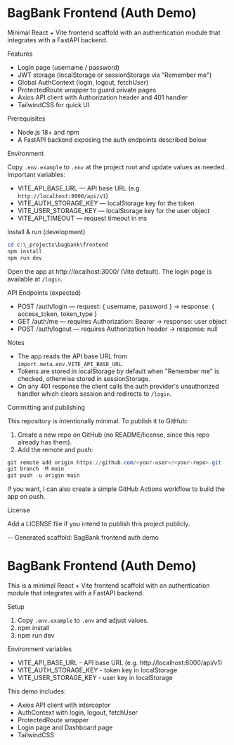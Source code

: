 # BagBank Frontend (Auth Demo)

Minimal React + Vite frontend scaffold with an authentication module that integrates with a FastAPI backend.

Features

- Login page (username / password)
- JWT storage (localStorage or sessionStorage via "Remember me")
- Global AuthContext (login, logout, fetchUser)
- ProtectedRoute wrapper to guard private pages
- Axios API client with Authorization header and 401 handler
- TailwindCSS for quick UI

Prerequisites

- Node.js 18+ and npm
- A FastAPI backend exposing the auth endpoints described below

Environment

Copy `.env.example` to `.env` at the project root and update values as needed. Important variables:

- VITE_API_BASE_URL — API base URL (e.g. `http://localhost:8000/api/v1`)
- VITE_AUTH_STORAGE_KEY — localStorage key for the token
- VITE_USER_STORAGE_KEY — localStorage key for the user object
- VITE_API_TIMEOUT — request timeout in ms

Install & run (development)

```powershell
cd c:\_projects\bagbank\frontend
npm install
npm run dev
```

Open the app at http://localhost:3000/ (Vite default). The login page is available at `/login`.

API Endpoints (expected)

- POST /auth/login — request: { username, password } → response: { access_token, token_type }
- GET /auth/me — requires Authorization: Bearer <token> → response: user object
- POST /auth/logout — requires Authorization header → response: null

Notes

- The app reads the API base URL from `import.meta.env.VITE_API_BASE_URL`.
- Tokens are stored in localStorage by default when "Remember me" is checked, otherwise stored in sessionStorage.
- On any 401 response the client calls the auth provider's unauthorized handler which clears session and redirects to `/login`.

Committing and publishing

This repository is intentionally minimal. To publish it to GitHub:

1. Create a new repo on GitHub (no README/license, since this repo already has them).
2. Add the remote and push:

```powershell
git remote add origin https://github.com/<your-user>/<your-repo>.git
git branch -M main
git push -u origin main
```

If you want, I can also create a simple GitHub Actions workflow to build the app on push.

License

Add a LICENSE file if you intend to publish this project publicly.

--
Generated scaffold: BagBank frontend auth demo
# BagBank Frontend (Auth Demo)

This is a minimal React + Vite frontend scaffold with an authentication module that integrates with a FastAPI backend.

Setup

1. Copy `.env.example` to `.env` and adjust values.
2. npm install
3. npm run dev

Environment variables
- VITE_API_BASE_URL - API base URL (e.g. http://localhost:8000/api/v1)
- VITE_AUTH_STORAGE_KEY - token key in localStorage
- VITE_USER_STORAGE_KEY - user key in localStorage

This demo includes:
- Axios API client with interceptor
- AuthContext with login, logout, fetchUser
- ProtectedRoute wrapper
- Login page and Dashboard page
- TailwindCSS
